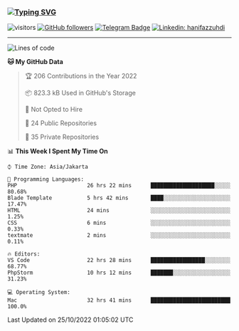 ### [![Typing SVG](https://readme-typing-svg.herokuapp.com?font=lato&size=22&lines=Hi+There+👋)](https://git.io/typing-svg) 

![visitors](https://visitor-badge.glitch.me/badge?page_id=hanifazzuhdi.hanifazzuhdi)
[![GitHub followers](https://img.shields.io/github/followers/hanifazzuhdi?label=Follow&style=social)](https://github.com/hanifazzuhdi/?tab=follow) 
[![Telegram Badge](https://img.shields.io/badge/-hanif0198-blue?style=social&logo=telegram&link=https://www.t.me/hanif0198/)](https://www.t.me/hanif0198/) 
[![Linkedin: hanifazzuhdi](https://img.shields.io/badge/-hanifazzuhdi-blue?style=flat-square&logo=Linkedin&logoColor=white&link=https://www.linkedin.com/in/hanif-az-zuhdi-69688019b/)](https://www.linkedin.com/in/hanif-az-zuhdi-69688019b/) 

<hr/>

<!--START_SECTION:waka-->
![Lines of code](https://img.shields.io/badge/From%20Hello%20World%20I%27ve%20Written-6%20Million%20lines%20of%20code-blue)

**🐱 My GitHub Data** 

> 🏆 206 Contributions in the Year 2022
 > 
> 📦 823.3 kB Used in GitHub's Storage 
 > 
> 🚫 Not Opted to Hire
 > 
> 📜 24 Public Repositories 
 > 
> 🔑 35 Private Repositories  
 > 
📊 **This Week I Spent My Time On** 

```text
⌚︎ Time Zone: Asia/Jakarta

💬 Programming Languages: 
PHP                      26 hrs 22 mins      ████████████████████░░░░░   80.68% 
Blade Template           5 hrs 42 mins       ████░░░░░░░░░░░░░░░░░░░░░   17.47% 
HTML                     24 mins             ░░░░░░░░░░░░░░░░░░░░░░░░░   1.25% 
CSS                      6 mins              ░░░░░░░░░░░░░░░░░░░░░░░░░   0.33% 
textmate                 2 mins              ░░░░░░░░░░░░░░░░░░░░░░░░░   0.11%

🔥 Editors: 
VS Code                  22 hrs 28 mins      █████████████████░░░░░░░░   68.77% 
PhpStorm                 10 hrs 12 mins      ███████░░░░░░░░░░░░░░░░░░   31.23%

💻 Operating System: 
Mac                      32 hrs 41 mins      █████████████████████████   100.0%

```


 Last Updated on 25/10/2022 01:05:02 UTC
<!--END_SECTION:waka-->
